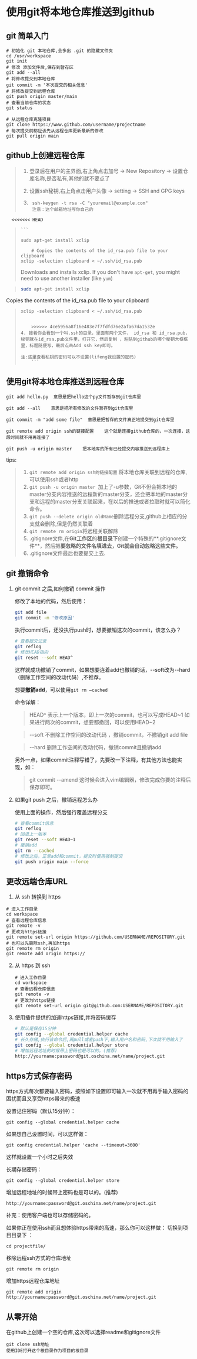 #  使用git将本地仓库推送到github

## git 简单入门

~~~shell
# 初始化 git 本地仓库,会多出 .git 的隐藏文件夹
cd /usr/workspace
git init
# 修改 添加文件后,保存到暂存区
git add --all
# 将修改提交到本地仓库
git commit -m '本次提交的相关信息'
# 将修改提交到远程仓库
git push origin master/main
# 查看当前仓库的状态
git status

# 从远程仓库克隆项目
git clone https://www.github.com/username/projectname
# 每次提交前都应该先从远程仓库更新最新的修改
git pull origin main
~~~

## github上创建远程仓库

> 1. 登录后在用户的主界面,右上角点击加号 -> New Repository -> 设置仓库名称,是否私有,其他的就不要点了
>
> 2. 设置ssh秘钥,右上角点击用户头像 -> setting -> SSH and GPG keys
>
> 3. ```shell
>     ssh-keygen -t rsa -C "youremail@example.com"
>     注意：这个邮箱地址写你自己的
      <<<<<<< HEAD
>     ```
>
> ```shell
>sudo apt-get install xclip
> 
>     # Copies the contents of the id_rsa.pub file to your clipboard
> xclip -selection clipboard < ~/.ssh/id_rsa.pub
> ```
> 
>Downloads and installs xclip. If you don't have `apt-get`, you might need to use another installer (like `yum`)

> ```sh
> sudo apt-get install xclip
> ```

Copies the contents of the id_rsa.pub file to your clipboard

>     xclip -selection clipboard < ~/.ssh/id_rsa.pub
> ```
> 
>     >>>>>> 4ce5956a8f16e483e7f7fdfd76e2afa67da1532e
>4. 接着你会看到一个叫.ssh的目录，里面有两个文件， id_rsa 和 id_rsa.pub，秘钥就在id_rsa.pub文件里，打开它，然后复制 ，粘贴到github的哪个秘钥大框框里，标题随便写，最后点击Add ssh key即可。
> 
> 注:这里查看私钥的密码可以不设置(lifeng我设置的密码)
>     ```

## 使用git将本地仓库推送到远程仓库

```shell
git add hello.py  意思是把hello这个py文件暂存到git仓库里

git add --all    意思是把所有修改的文件暂存到git仓库里

git commit -m "add some file"  意思是把暂存的文件真正地提交到git仓库里

git remote add origin ssh的链接配置    这个就是连接github仓库的，一次连接，这段时间就不用再连接了

git push -u origin master    把本地库的所有已经提交内容推送到远程库上
```

tips:

> 1. `git remote add origin ssh的链接配置` 将本地仓库关联到远程的仓库,可以使用ssh或者http
> 2. `git push -u origin master `加上了-u参数，Git不但会把本地的master分支内容推送的远程新的master分支，还会把本地的master分支和远程的master分支关联起来，在以后的推送或者拉取时就可以简化命令。
> 3. `git push --delete origin oldName`删除远程分支,github上相应的分支就会删除,但是仍然关联着
> 4. `git remote rm origin`将远程关联解除
> 5. .gitignore文件,在**Git工作区**的**根目录下**创建一个特殊的**.gitignore文件**，然后把**要忽略的文件名填进去，Git就会自动忽略这些文件。**
> 6. .gitignore文件最后也要提交上去.

## git 撤销命令

1. git commit 之后,如何撤销 commit 操作

    修改了本地的代码，然后使用：

    ```bash
    git add file
    git commit -m '修改原因'
    ```

    执行commit后，还没执行push时，想要撤销这次的commit，该怎么办？

    ```bash
    # 查看提交记录
    git reflog
    # 修改HEAD指向
    git reset --soft HEAD^
    ```

    这样就成功撤销了commit，如果想要连着add也撤销的话，--soft改为--hard（删除工作空间的改动代码）,不推荐。

    想要**撤销add**，可以使用`git rm –cached`

    命令详解：

    > HEAD^  表示上一个版本，即上一次的commit，也可以写成HEAD~1
    >  如果进行两次的commit，想要都撤回，可以使用HEAD~2

    > --soft
    >  不删除工作空间的改动代码 ，撤销commit，不撤销git add file

    > --hard
    >  删除工作空间的改动代码，撤销commit且撤销add

    另外一点，如果commit注释写错了，先要改一下注释，有其他方法也能实现，如：

    > git commit --amend
    > 这时候会进入vim编辑器，修改完成你要的注释后保存即可。

2. 如果git push 之后，撤销远程怎么办

    使用上面的操作，然后强行覆盖远程分支

    ```bash 
    # 查看commit信息
    git reflog
    # 回退上一版本
    git reset --soft HEAD~1
    # 撤销add
    git rm --cached
    # 修改之后，正常add和commit，提交时使用强制提交
    git push origin main --force
    ```

## 更改远端仓库URL

1. 从 ssh 转换到 https

```shell
# 进入工作目录
cd workspace
# 查看远程仓库信息
git remote -v
# 更改为https链接
git remote set-url origin https://github.com/USERNAME/REPOSITORY.git
# 也可以先删除ssh,再加https
git remote rm origin
git remote add origin https://
```

2. 从 https 到 ssh

   ```shell
   # 进入工作目录
   cd workspace
   # 查看远程仓库信息
   git remote -v
   # 更改为https链接
   git remote set-url origin git@github.com:USERNAME/REPOSITORY.git
   ```

3. 使用插件提供的加速https链接,并将密码缓存

    ~~~bash
    # 默认是保存15分钟
    git config --global credential.helper cache
    # 长久存储,执行该命令后,再pull或者push下,输入用户名和密码,下次就不用输入了
    git config --global credential.helper store
    # 增加远程地址的时候带上密码也是可以的。(推荐)
    http://yourname:password@git.oschina.net/name/project.git
    ~~~


## https方式保存密码

https方式每次都要输入密码，按照如下设置即可输入一次就不用再手输入密码的困扰而且又享受https带来的极速

设置记住密码（默认15分钟）：

```
git config --global credential.helper cache
```

如果想自己设置时间，可以这样做：

```
git config credential.helper 'cache --timeout=3600'
```

这样就设置一个小时之后失效

长期存储密码：

```
git config --global credential.helper store
```

增加远程地址的时候带上密码也是可以的。(推荐)

```
http://yourname:password@git.oschina.net/name/project.git
```

补充：使用客户端也可以存储密码的。

如果你正在使用ssh而且想体验https带来的高速，那么你可以这样做： 切换到项目目录下 ：

```
cd projectfile/
```

移除远程ssh方式的仓库地址

```
git remote rm origin
```

增加https远程仓库地址

```
git remote add origin http://yourname:password@git.oschina.net/name/project.git
```


## 从零开始

在github上创建一个空的仓库,这次可以选择readme和gitignore文件

```shell
git clone ssh地址
使用IDE打开这个根目录作为项目的根目录
```



